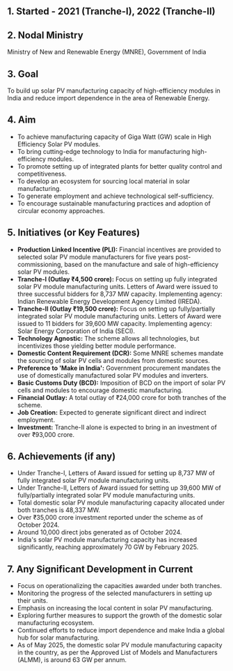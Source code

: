 
## 1. Started - 2021 (Tranche-I), 2022 (Tranche-II)

## 2. Nodal Ministry
Ministry of New and Renewable Energy (MNRE), Government of India

## 3. Goal
To build up solar PV manufacturing capacity of high-efficiency modules in India and reduce import dependence in the area of Renewable Energy.

## 4. Aim
* To achieve manufacturing capacity of Giga Watt (GW) scale in High Efficiency Solar PV modules.
* To bring cutting-edge technology to India for manufacturing high-efficiency modules.
* To promote setting up of integrated plants for better quality control and competitiveness.
* To develop an ecosystem for sourcing local material in solar manufacturing.
* To generate employment and achieve technological self-sufficiency.
* To encourage sustainable manufacturing practices and adoption of circular economy approaches.

## 5. Initiatives (or Key Features)
* **Production Linked Incentive (PLI):** Financial incentives are provided to selected solar PV module manufacturers for five years post-commissioning, based on the manufacture and sale of high-efficiency solar PV modules.
* **Tranche-I (Outlay ₹4,500 crore):** Focus on setting up fully integrated solar PV module manufacturing units. Letters of Award were issued to three successful bidders for 8,737 MW capacity. Implementing agency: Indian Renewable Energy Development Agency Limited (IREDA).
* **Tranche-II (Outlay ₹19,500 crore):** Focus on setting up fully/partially integrated solar PV module manufacturing units. Letters of Award were issued to 11 bidders for 39,600 MW capacity. Implementing agency: Solar Energy Corporation of India (SECI).
* **Technology Agnostic:** The scheme allows all technologies, but incentivizes those yielding better module performance.
* **Domestic Content Requirement (DCR):** Some MNRE schemes mandate the sourcing of solar PV cells and modules from domestic sources.
* **Preference to 'Make in India':** Government procurement mandates the use of domestically manufactured solar PV modules and inverters.
* **Basic Customs Duty (BCD):** Imposition of BCD on the import of solar PV cells and modules to encourage domestic manufacturing.
* **Financial Outlay:** A total outlay of ₹24,000 crore for both tranches of the scheme.
* **Job Creation:** Expected to generate significant direct and indirect employment.
* **Investment:** Tranche-II alone is expected to bring in an investment of over ₹93,000 crore.

## 6. Achievements (if any)
* Under Tranche-I, Letters of Award issued for setting up 8,737 MW of fully integrated solar PV module manufacturing units.
* Under Tranche-II, Letters of Award issued for setting up 39,600 MW of fully/partially integrated solar PV module manufacturing units.
* Total domestic solar PV module manufacturing capacity allocated under both tranches is 48,337 MW.
* Over ₹35,000 crore investment reported under the scheme as of October 2024.
* Around 10,000 direct jobs generated as of October 2024.
* India's solar PV module manufacturing capacity has increased significantly, reaching approximately 70 GW by February 2025.

## 7. Any Significant Development in Current
* Focus on operationalizing the capacities awarded under both tranches.
* Monitoring the progress of the selected manufacturers in setting up their units.
* Emphasis on increasing the local content in solar PV manufacturing.
* Exploring further measures to support the growth of the domestic solar manufacturing ecosystem.
* Continued efforts to reduce import dependence and make India a global hub for solar manufacturing.
* As of May 2025, the domestic solar PV module manufacturing capacity in the country, as per the Approved List of Models and Manufacturers (ALMM), is around 63 GW per annum.